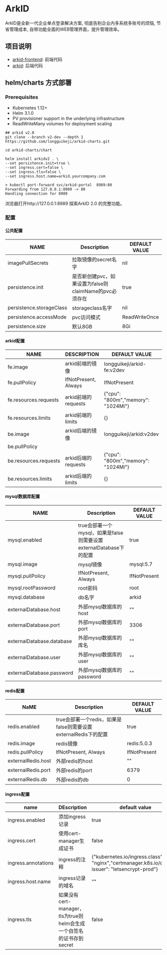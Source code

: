 # ArkID

ArkID是全新一代企业单点登录解决方案, 彻底告别企业内多系统多账号的烦恼, 节省管理成本, 自带功能全面的WEB管理界面，提升管理效率。

## 项目说明

- [arkid-frontend](https://github.com/longguikeji/arkid-frontend): 前端代码
- [arkid](https://github.com/longguikeji/arkid): 后端代码
## helm/charts 方式部署

### Prerequisites

- Kubernetes 1.12+
- Helm 3.1.0
- PV provisioner support in the underlying infrastructure
- ReadWriteMany volumes for deployment scaling

```shell
## arkid v2.0
git clone --branch v2-dev --depth 1  https://github.com/longguikeji/arkid-charts.git

cd arkid-charts/chart

helm install arkidv2 . \
--set persistence.init=true \
--set ingress.cert=false \
--set ingress.tls=false \
--set ingress.host.name=arkid.yourcompany.com
```


```shell
> kubectl port-forward svc/arkid-portal  8989:80
Forwarding from 127.0.0.1:8989 -> 80
Handling connection for 8989
```

浏览器打开http://127.0.0.1:8989 探索ArkID 2.0 的完整功能。

### 配置
#### 公共配置
| NAME                     | Description                                            | DEFAULT VALUE |
| ------------------------ | ------------------------------------------------------ | ------------- |
| imagePullSecrets         | 拉取镜像的secret名字                                   | nil           |
| persistence.init         | 是否新创建pvc，如果设置为false则claimName的pvc必须存在 | true          |
| persistence.storageClass | storageclass名字                                       | nil           |
| persistence.accessMode   | pvc访问模式                                            | ReadWriteOnce |
| persistence.size         | 默认8GB                                                | 8Gi           |

#### arkid配置

| NAME                  | DESCRIPTION          | DEFAULT VALUE                      |
| --------------------- | -------------------- | ---------------------------------- |
| fe.image              | arkid前端的镜像      | longguikeji/arkid-fe:v2dev         |
| fe.pullPolicy         | IfNotPresent, Always | IfNotPresent                       |
| fe.resources.requests | arkid前端的requests  | {"cpu": "800m","memory": "1024Mi"} |
| fe.resources.limits   | arkid前端的limits    | {}                                 |
| be.image              | arkid后端的镜像      | longguikeji/arkid:v2dev            |
| be.pullPolicy         |                      |                                    |
| be.resources.requests | arkid后端的requests  | {"cpu": "800m","memory": "1024Mi"} |
| be.resources.limits   | arkid后端的limits    | {}                                 |




#### mysql数据库配置

| NAME                     | Description                                            | DEFAULT VALUE |
| ------------------------ | ------------------------------------------------------ | ------------- |
| mysql.enabled             | true会部署一个mysql，如果是false则需要设置externalDatabase下的配置 | true          |
| mysql.image               | mysql镜像                                              | mysql:5.7     |
| mysql.pullPolicy          | IfNotPresent, Always                            | IfNotPresent  |
| mysql.rootPassword        | root密码                                               | root          |
| mysql.database            | db名字                                                 | arkid         |
| externalDatabase.host     | 外部mysql数据库的host                                  | ""            |
| externalDatabase.port     | 外部mysql数据库的port                                  | 3306          |
| externalDatabase.database | 外部mysql数据库的库名                                  | ""            |
| externalDatabase.user     | 外部mysql数据库的user                                  | ""            |
| externalDatabase.password | 外部mysql数据库的password                              | ""            |

#### redis配置

| NaME               | Description                                                  | DEFAULT VALUE |
| ------------------ | ------------------------------------------------------------ | ------------- |
| redis.enabled      | true会部署一个redis，如果是false则需要设置externalRedis下的配置 | true          |
| redis.image        | redis镜像                                                    | redis:5.0.3   |
| redis.pullPolicy   | IfNotPresent, Always                                         | IfNotPresent  |
| externalRedis.host | 外部redis的host                                              | ""            |
| externalRedis.port | 外部redis的port                                              | 6379          |
| externalRedis.db   | 外部redis的db                                                | 0             |

#### ingress配置

| name                | DEscription                                                  | default value                                                |
| ------------------- | ------------------------------------------------------------ | ------------------------------------------------------------ |
| ingress.enabled     | 添加ingress记录                                              | true                                                         |
| ingress.cert        | 使用cert-manager生成证书                                     | false                                                        |
| ingress.annotations | ingress的注释                                                | {"kubernetes.io/ingress.class": "nginx","certmanager.k8s.io/cluster-issuer": "letsencrypt-prod"} |
| ingress.host.name   | ingress记录的域名                                            | ""                                                           |
| ingress.tls         | 如果没有 cert-manager，tls为true则helm会生成一个自签名的证书存到secret | false                                                        |


